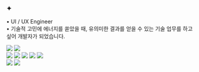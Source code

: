 





### ✦ 

<p>
• UI / UX Engineer <br/>
• 기술적 고민에 에너지를 쏟았을 때, 유의미한 결과를 얻을 수 있는 기술 업무를 하고 싶어 개발자가 되었습니다.
</p>

<p>
<img src="https://img.shields.io/badge/JavaScript-F7DF1E?style=flat&logo=JavaScript&logoColor=000000"/>
<img src="https://img.shields.io/badge/TypeScript-3178C6?style=flat&logo=TypeScript&logoColor=ffffff"/>

<br/>
<img src="https://img.shields.io/badge/React-61DAFB?style=flat&logo=React&logoColor=000000"/> 
<img src="https://img.shields.io/badge/Recoil-3578E5?style=flat&logo=Recoil&logoColor=ffffff"/>
<img src="https://img.shields.io/badge/React Query-FF4154?style=flat&logo=reactquery&logoColor=ffffff"/>
<img src="https://img.shields.io/badge/Apollo GQL-311C87?style=flat&logo=apollographql&logoColor=ffffff"/> 
<img src="https://img.shields.io/badge/Next-191919?style=flat&logo=next.js&logoColor=ffffff"/>
<br/>
<img src="https://img.shields.io/badge/Tailwind CSS-06B6D4?style=flat&logo=tailwindcss&logoColor=ffffff"/>
<img src="https://img.shields.io/badge/Framer-0055FF?style=flat&logo=framer&logoColor=ffffff"/>
</p>


